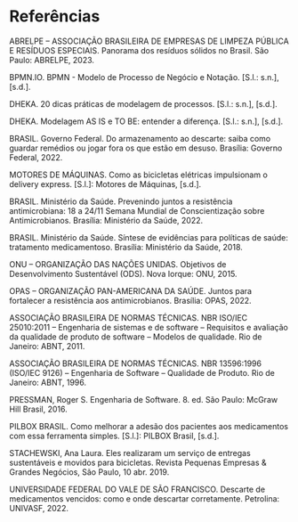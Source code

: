 # Referências

ABRELPE – ASSOCIAÇÃO BRASILEIRA DE EMPRESAS DE LIMPEZA PÚBLICA E RESÍDUOS ESPECIAIS. Panorama dos resíduos sólidos no Brasil. São Paulo: ABRELPE, 2023.

BPMN.IO. BPMN - Modelo de Processo de Negócio e Notação. [S.l.: s.n.], [s.d.].

DHEKA. 20 dicas práticas de modelagem de processos. [S.l.: s.n.], [s.d.].

DHEKA. Modelagem AS IS e TO BE: entender a diferença. [S.l.: s.n.], [s.d.].

BRASIL. Governo Federal. Do armazenamento ao descarte: saiba como guardar remédios ou jogar fora os que estão em desuso. Brasília: Governo Federal, 2022.

MOTORES DE MÁQUINAS. Como as bicicletas elétricas impulsionam o delivery express. [S.l.]: Motores de Máquinas, [s.d.].

BRASIL. Ministério da Saúde. Prevenindo juntos a resistência antimicrobiana: 18 a 24/11 Semana Mundial de Conscientização sobre Antimicrobianos. Brasília: Ministério da Saúde, 2022.

BRASIL. Ministério da Saúde. Síntese de evidências para políticas de saúde: tratamento medicamentoso. Brasília: Ministério da Saúde, 2018.

ONU – ORGANIZAÇÃO DAS NAÇÕES UNIDAS. Objetivos de Desenvolvimento Sustentável (ODS). Nova Iorque: ONU, 2015.

OPAS – ORGANIZAÇÃO PAN-AMERICANA DA SAÚDE. Juntos para fortalecer a resistência aos antimicrobianos. Brasília: OPAS, 2022.

ASSOCIAÇÃO BRASILEIRA DE NORMAS TÉCNICAS. NBR ISO/IEC 25010:2011 – Engenharia de sistemas e de software – Requisitos e avaliação da qualidade de produto de software – Modelos de qualidade. Rio de Janeiro: ABNT, 2011.

ASSOCIAÇÃO BRASILEIRA DE NORMAS TÉCNICAS. NBR 13596:1996 (ISO/IEC 9126) – Engenharia de Software – Qualidade de Produto. Rio de Janeiro: ABNT, 1996.

PRESSMAN, Roger S. Engenharia de Software. 8. ed. São Paulo: McGraw Hill Brasil, 2016.

PILBOX BRASIL. Como melhorar a adesão dos pacientes aos medicamentos com essa ferramenta simples. [S.l.]: PILBOX Brasil, [s.d.].

STACHEWSKI, Ana Laura. Eles realizaram um serviço de entregas sustentáveis ​​e movidos para bicicletas. Revista Pequenas Empresas & Grandes Negócios, São Paulo, 10 abr. 2019.

UNIVERSIDADE FEDERAL DO VALE DE SÃO FRANCISCO. Descarte de medicamentos vencidos: como e onde descartar corretamente. Petrolina: UNIVASF, 2022.
